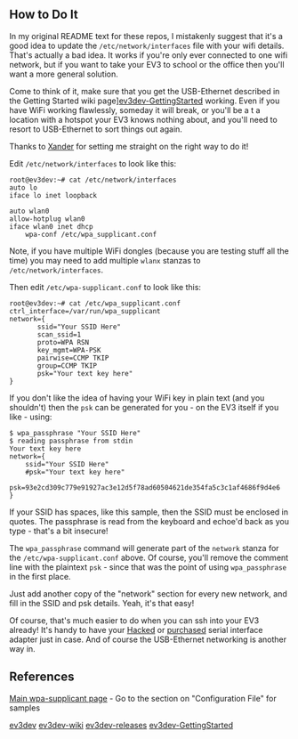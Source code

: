 ## How to Do It

In my original README text for these repos, I mistakenly suggest that it's a good idea to update the `/etc/network/interfaces` file with your wifi details. That's actually a bad idea. It works if you're only ever connected to one wifi network, but if you want to take your EV3 to school or the office then you'll want a more general solution.

Come to think of it, make sure that you get the USB-Ethernet described in the Getting Started wiki page][ev3dev-GettingStarted] working. Even if you have WiFi working flawlessly, someday it will break, or you'll be a t a location with a hotspot your EV3 knows nothing about, and you'll need to resort to USB-Ethernet to sort things out again.

Thanks to [Xander](http://botbench.com/) for setting me straight on the right way to do it!

Edit `/etc/network/interfaces` to look like this:

```
root@ev3dev:~# cat /etc/network/interfaces
auto lo
iface lo inet loopback
 
auto wlan0
allow-hotplug wlan0
iface wlan0 inet dhcp
    wpa-conf /etc/wpa_supplicant.conf
```

Note, if you have multiple WiFi dongles (because you are testing stuff all the time) you may need to add multiple `wlanx` stanzas to `/etc/network/interfaces`.

Then edit `/etc/wpa-supplicant.conf` to look like this:

```
root@ev3dev:~# cat /etc/wpa_supplicant.conf
ctrl_interface=/var/run/wpa_supplicant
network={
       ssid="Your SSID Here"
       scan_ssid=1
       proto=WPA RSN
       key_mgmt=WPA-PSK
       pairwise=CCMP TKIP
       group=CCMP TKIP
       psk="Your text key here"
}
```

If you don't like the idea of having your WiFi key in plain text (and you shouldn't) then the `psk` can be generated for you - on the EV3 itself if you like - using:

```
$ wpa_passphrase "Your SSID Here"
$ reading passphrase from stdin
Your text key here
network={
	ssid="Your SSID Here"
	#psk="Your text key here"
	psk=93e2cd309c779e91927ac3e12d5f78ad60504621de354fa5c3c1af4686f9d4e6
}
```

If your SSID has spaces, like this sample, then the SSID must be enclosed in quotes. The passphrase is read from the keyboard and echoe'd back as you type - that's a bit insecure!

The `wpa_passphrase` command will generate part of the `network` stanza for the `/etc/wpa-supplicant.conf` above. Of course, you'll remove the comment line with the plaintext `psk` - since that was the point of using `wpa_passphrase` in the first place.

Just add another copy of the "network" section for every new network, and fill in the SSID and psk details. Yeah, it's that easy!

Of course, that's much easier to do when you can ssh into your EV3 already! It's handy to have your [Hacked](http://botbench.com/blog/2013/08/15/ev3-creating-console-cable/) or [purchased](http://botbench.com/blog/2013/08/05/mindsensors-ev3-usb-console-adapter/) serial interface adapter just in case. And of course the USB-Ethernet networking is another way in.

## References

[Main wpa-supplicant page](http://w1.fi/wpa_supplicant/) - Go to the section on "Configuration File" for samples

[ev3dev][ev3dev]
[ev3dev-wiki][ev3dev-wiki]
[ev3dev-releases][ev3dev-releases]
[ev3dev-GettingStarted][ev3dev-GettingStarted]

[ev3dev]: https://github.com/mindboards/ev3dev
[ev3dev-wiki]: https://github.com/mindboards/ev3dev/wiki
[ev3dev-releases]: https://github.com/mindboards/ev3dev/releases
[ev3dev-GettingStarted]: https://github.com/mindboards/ev3dev/wiki#getting-started
